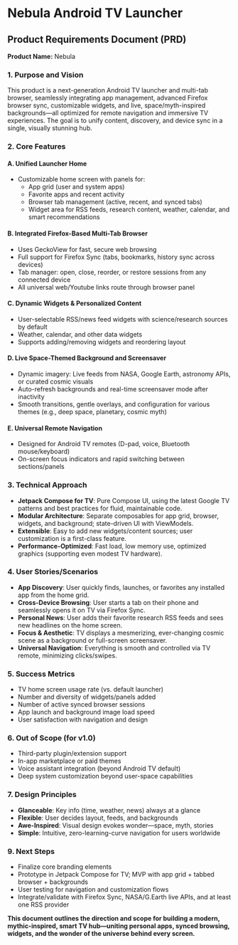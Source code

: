 # Nebula Android TV Launcher

## Product Requirements Document (PRD)

**Product Name:** Nebula

### 1. **Purpose and Vision**

This product is a next-generation Android TV launcher and multi-tab browser, seamlessly integrating app management, advanced Firefox browser sync, customizable widgets, and live, space/myth-inspired backgrounds—all optimized for remote navigation and immersive TV experiences. The goal is to unify content, discovery, and device sync in a single, visually stunning hub.

### 2. **Core Features**

#### **A. Unified Launcher Home**
- Customizable home screen with panels for:
  - App grid (user and system apps)
  - Favorite apps and recent activity
  - Browser tab management (active, recent, and synced tabs)
  - Widget area for RSS feeds, research content, weather, calendar, and smart recommendations

#### **B. Integrated Firefox-Based Multi-Tab Browser**
- Uses GeckoView for fast, secure web browsing
- Full support for Firefox Sync (tabs, bookmarks, history sync across devices)
- Tab manager: open, close, reorder, or restore sessions from any connected device
- All universal web/Youtube links route through browser panel

#### **C. Dynamic Widgets & Personalized Content**
- User-selectable RSS/news feed widgets with science/research sources by default
- Weather, calendar, and other data widgets
- Supports adding/removing widgets and reordering layout

#### **D. Live Space-Themed Background and Screensaver**
- Dynamic imagery: Live feeds from NASA, Google Earth, astronomy APIs, or curated cosmic visuals
- Auto-refresh backgrounds and real-time screensaver mode after inactivity
- Smooth transitions, gentle overlays, and configuration for various themes (e.g., deep space, planetary, cosmic myth)

#### **E. Universal Remote Navigation**
- Designed for Android TV remotes (D-pad, voice, Bluetooth mouse/keyboard)
- On-screen focus indicators and rapid switching between sections/panels

### 3. **Technical Approach**

- **Jetpack Compose for TV**: Pure Compose UI, using the latest Google TV patterns and best practices for fluid, maintainable code.
- **Modular Architecture**: Separate composables for app grid, browser, widgets, and background; state-driven UI with ViewModels.
- **Extensible**: Easy to add new widgets/content sources; user customization is a first-class feature.
- **Performance-Optimized**: Fast load, low memory use, optimized graphics (supporting even modest TV hardware).

### 4. **User Stories/Scenarios**

- **App Discovery**: User quickly finds, launches, or favorites any installed app from the home grid.
- **Cross-Device Browsing**: User starts a tab on their phone and seamlessly opens it on TV via Firefox Sync.
- **Personal News**: User adds their favorite research RSS feeds and sees new headlines on the home screen.
- **Focus & Aesthetic**: TV displays a mesmerizing, ever-changing cosmic scene as a background or full-screen screensaver.
- **Universal Navigation**: Everything is smooth and controlled via TV remote, minimizing clicks/swipes.

### 5. **Success Metrics**

- TV home screen usage rate (vs. default launcher)
- Number and diversity of widgets/panels added
- Number of active synced browser sessions
- App launch and background image load speed
- User satisfaction with navigation and design

### 6. **Out of Scope (for v1.0)**

- Third-party plugin/extension support
- In-app marketplace or paid themes
- Voice assistant integration (beyond Android TV default)
- Deep system customization beyond user-space capabilities

### 7. **Design Principles**

- **Glanceable**: Key info (time, weather, news) always at a glance
- **Flexible**: User decides layout, feeds, and backgrounds
- **Awe-Inspired**: Visual design evokes wonder—space, myth, stories
- **Simple**: Intuitive, zero-learning-curve navigation for users worldwide

### 9. **Next Steps**

- Finalize core branding elements
- Prototype in Jetpack Compose for TV; MVP with app grid + tabbed browser + backgrounds
- User testing for navigation and customization flows
- Integrate/validate with Firefox Sync, NASA/G.Earth live APIs, and at least one RSS provider

**This document outlines the direction and scope for building a modern, mythic-inspired, smart TV hub—uniting personal apps, synced browsing, widgets, and the wonder of the universe behind every screen.**
